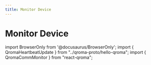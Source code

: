 ```yaml
---
title: Monitor Device
---
```


# Monitor Device

import BrowserOnly from '@docusaurus/BrowserOnly';
import { QromaHeartbeatUpdate } from "../qroma-proto/hello-qroma";
import { QromaCommMonitor } from "react-qroma";


<BrowserOnly>
  <QromaCommMonitor
    messageType={QromaHeartbeatUpdate}
    />
</BrowserOnly>